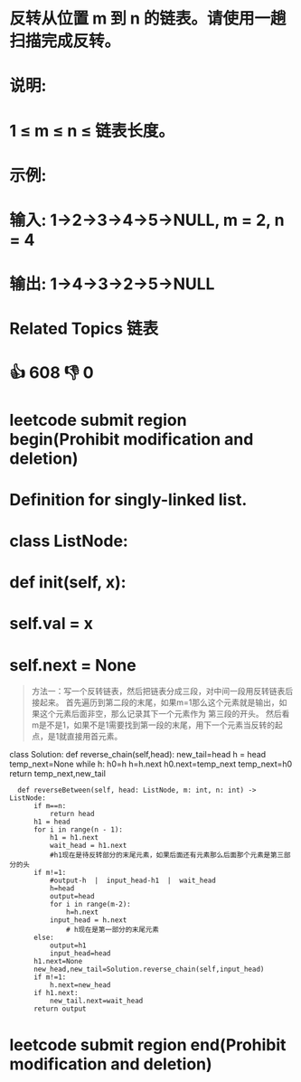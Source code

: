   # 反转从位置 m 到 n 的链表。请使用一趟扫描完成反转。 
  # 
  #  说明: 
  # 1 ≤ m ≤ n ≤ 链表长度。 
  # 
  #  示例: 
  # 
  #  输入: 1->2->3->4->5->NULL, m = 2, n = 4
  # 输出: 1->4->3->2->5->NULL 
  #  Related Topics 链表 
  #  👍 608 👎 0


  # leetcode submit region begin(Prohibit modification and deletion)
  # Definition for singly-linked list.
  # class ListNode:
  #     def __init__(self, x):
  #         self.val = x
  #         self.next = None
  
>方法一：写一个反转链表，然后把链表分成三段，对中间一段用反转链表后接起来。 首先遍历到第二段的末尾，如果m=1那么这个元素就是输出，如果这个元素后面非空，那么记录其下一个元素作为
第三段的开头。 
然后看m是不是1，如果不是1需要找到第一段的末尾，用下一个元素当反转的起点，是1就直接用首元素。

  class Solution:
      def reverse_chain(self,head):
          new_tail=head
          h = head
          temp_next=None
          while h:
              h0=h
              h=h.next
              h0.next=temp_next
              temp_next=h0
          return temp_next,new_tail

      def reverseBetween(self, head: ListNode, m: int, n: int) -> ListNode:
          if m==n:
              return head
          h1 = head
          for i in range(n - 1):
              h1 = h1.next
              wait_head = h1.next
              #h1现在是待反转部分的末尾元素，如果后面还有元素那么后面那个元素是第三部分的头
          if m!=1:
              #output-h  |  input_head-h1  |  wait_head
              h=head
              output=head
              for i in range(m-2):
                  h=h.next
              input_head = h.next
                  # h现在是第一部分的末尾元素
          else:
              output=h1
              input_head=head
          h1.next=None
          new_head,new_tail=Solution.reverse_chain(self,input_head)
          if m!=1:
              h.next=new_head
          if h1.next:
              new_tail.next=wait_head
          return output

  # leetcode submit region end(Prohibit modification and deletion)
